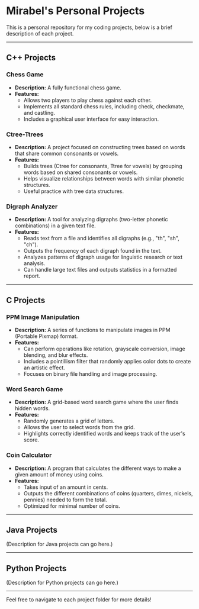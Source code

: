 # Mirabel's Personal Projects

This is a personal repository for my coding projects, below is a brief description of each project.

---
## C++ Projects

### Chess Game
- **Description:** A fully functional chess game.
- **Features:**
  - Allows two players to play chess against each other.
  - Implements all standard chess rules, including check, checkmate, and castling.
  - Includes a graphical user interface for easy interaction.
    
### Ctree-Ttrees
- **Description:** A project focused on constructing trees based on words that share common consonants or vowels.
- **Features:**
  - Builds trees (Ctree for consonants, Ttree for vowels) by grouping words based on shared consonants or vowels.
  - Helps visualize relationships between words with similar phonetic structures.
  - Useful practice with tree data structures.
    
### Digraph Analyzer
- **Description:** A tool for analyzing digraphs (two-letter phonetic combinations) in a given text file.
- **Features:**
  - Reads text from a file and identifies all digraphs (e.g., "th", "sh", "ch").
  - Outputs the frequency of each digraph found in the text.
  - Analyzes patterns of digraph usage for linguistic research or text analysis.
  - Can handle large text files and outputs statistics in a formatted report.

---
## C Projects

### PPM Image Manipulation
- **Description:** A series of functions to manipulate images in PPM (Portable Pixmap) format.
- **Features:**
  - Can perform operations like rotation, grayscale conversion, image blending, and blur effects.
  - Includes a pointillism filter that randomly applies color dots to create an artistic effect.
  - Focuses on binary file handling and image processing.
    
### Word Search Game
- **Description:** A grid-based word search game where the user finds hidden words.
- **Features:**
  - Randomly generates a grid of letters.
  - Allows the user to select words from the grid.
  - Highlights correctly identified words and keeps track of the user's score.
    
### Coin Calculator
- **Description:** A program that calculates the different ways to make a given amount of money using coins.
- **Features:**
  - Takes input of an amount in cents.
  - Outputs the different combinations of coins (quarters, dimes, nickels, pennies) needed to form the total.
  - Optimized for minimal number of coins.
---

## Java Projects

(Description for Java projects can go here.)

---

## Python Projects

(Description for Python projects can go here.)

---

Feel free to navigate to each project folder for more details!
